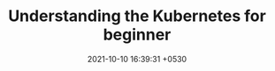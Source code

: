 ---
layout: post
title:  "Understanding the Kubernetes for beginner"
date:   2021-10-10 16:39:31 +0530
comments_id: 11
---